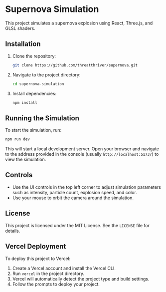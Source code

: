 # Supernova Simulation

This project simulates a supernova explosion using React, Three.js, and GLSL shaders.

## Installation

1.  Clone the repository:

    ```bash
    git clone https://github.com/threatthriver/supernova.git
    ```

2.  Navigate to the project directory:

    ```bash
    cd supernova-simulation
    ```

3.  Install dependencies:

    ```bash
    npm install
    ```

## Running the Simulation

To start the simulation, run:

```bash
npm run dev
```

This will start a local development server. Open your browser and navigate to the address provided in the console (usually `http://localhost:5173/`) to view the simulation.

## Controls

*   Use the UI controls in the top left corner to adjust simulation parameters such as intensity, particle count, explosion speed, and color.
*   Use your mouse to orbit the camera around the simulation.

## License

This project is licensed under the MIT License. See the `LICENSE` file for details.

## Vercel Deployment

To deploy this project to Vercel:

1.  Create a Vercel account and install the Vercel CLI.
2.  Run `vercel` in the project directory.
3.  Vercel will automatically detect the project type and build settings.
4.  Follow the prompts to deploy your project.
